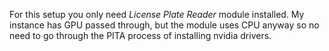 For this setup you only need _License Plate Reader_ module installed. My instance has GPU passed through, but the module uses CPU anyway so no need to go through the PITA process of installing nvidia drivers.